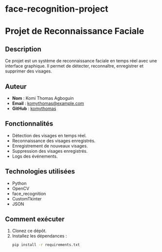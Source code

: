 # face-recognition-project
# Projet de Reconnaissance Faciale

## Description
Ce projet est un système de reconnaissance faciale en temps réel avec une interface graphique. Il permet de détecter, reconnaître, enregistrer et supprimer des visages.

## Auteur
- **Nom** : Komi Thomas Agboguin
- **Email** : komythomas@example.com
- **GitHub** : [komythomas](https://github.com/komythomas)

## Fonctionnalités
- Détection des visages en temps réel.
- Reconnaissance des visages enregistrés.
- Enregistrement de nouveaux visages.
- Suppression des visages enregistrés.
- Logs des événements.

## Technologies utilisées
- Python
- OpenCV
- face_recognition
- CustomTkinter
- JSON

## Comment exécuter
1. Clonez ce dépôt.
2. Installez les dépendances :
   ```bash
   pip install -r requirements.txt